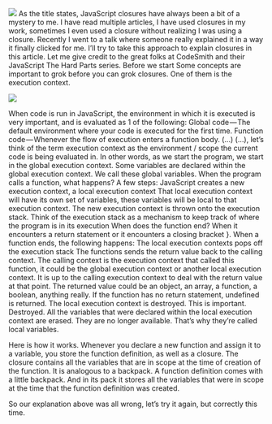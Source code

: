 

![](https://media.giphy.com/media/3o6EhWs5qeqi5ENCzm/giphy.gif)
As the title states, JavaScript closures have always been a bit of a mystery to me. I have read multiple articles, I have used closures in my work, sometimes I even used a closure without realizing I was using a closure.
Recently I went to a talk where someone really explained it in a way it finally clicked for me. I’ll try to take this approach to explain closures in this article. Let me give credit to the great folks at CodeSmith and their JavaScript The Hard Parts series.
Before we start
Some concepts are important to grok before you can grok closures. One of them is the execution context.

![](https://cdn-images-1.medium.com/max/800/1*1vMy563vz6LA_67VrzeT9g.png)

When code is run in JavaScript, the environment in which it is executed is very important, and is evaluated as 1 of the following:
Global code — The default environment where your code is executed for the first time.
Function code — Whenever the flow of execution enters a function body.
(…)
(…), let’s think of the term execution context as the environment / scope the current code is being evaluated in.
In other words, as we start the program, we start in the global execution context. Some variables are declared within the global execution context. We call these global variables. When the program calls a function, what happens? A few steps:
JavaScript creates a new execution context, a local execution context
That local execution context will have its own set of variables, these variables will be local to that execution context.
The new execution context is thrown onto the execution stack. Think of the execution stack as a mechanism to keep track of where the program is in its execution
When does the function end? When it encounters a return statement or it encounters a closing bracket }. When a function ends, the following happens:
The local execution contexts pops off the execution stack
The functions sends the return value back to the calling context. The calling context is the execution context that called this function, it could be the global execution context or another local execution context. It is up to the calling execution context to deal with the return value at that point. The returned value could be an object, an array, a function, a boolean, anything really. If the function has no return statement, undefined is returned.
The local execution context is destroyed. This is important. Destroyed. All the variables that were declared within the local execution context are erased. They are no longer available. That’s why they’re called local variables.

Here is how it works. Whenever you declare a new function and assign it to a variable, you store the function definition, as well as a closure. The closure contains all the variables that are in scope at the time of creation of the function. It is analogous to a backpack. A function definition comes with a little backpack. And in its pack it stores all the variables that were in scope at the time that the function definition was created.

So our explanation above was all wrong, let’s try it again, but correctly this time.

